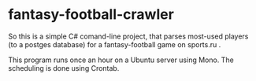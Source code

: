 # fantasy-football-crawler

So this is a simple C# comand-line project, that parses most-used players (to a postges database) for a fantasy-football game on sports.ru .

This program runs once an hour on a Ubuntu server using Mono. The scheduling is done using Crontab.

